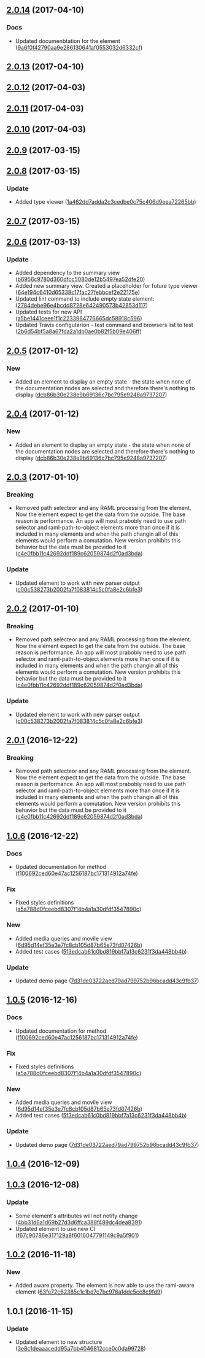 <a name="2.0.14"></a>
## [2.0.14](https://github.com/advanced-rest-client/raml-documentation-panel/compare/2.0.12...v2.0.14) (2017-04-10)


### Docs

* Updated documenbtation for the element ([9a6f0f42790aa9e286130641af0553032d6332cf](https://github.com/advanced-rest-client/raml-documentation-panel/commit/9a6f0f42790aa9e286130641af0553032d6332cf))



<a name="2.0.13"></a>
## [2.0.13](https://github.com/advanced-rest-client/raml-documentation-panel/compare/2.0.12...v2.0.13) (2017-04-10)




<a name="2.0.12"></a>
## [2.0.12](https://github.com/advanced-rest-client/raml-documentation-panel/compare/2.0.11...v2.0.12) (2017-04-03)




<a name="2.0.11"></a>
## [2.0.11](https://github.com/advanced-rest-client/raml-documentation-panel/compare/2.0.9...v2.0.11) (2017-04-03)




<a name="2.0.10"></a>
## [2.0.10](https://github.com/advanced-rest-client/raml-documentation-panel/compare/2.0.9...v2.0.10) (2017-04-03)




<a name="2.0.9"></a>
## [2.0.9](https://github.com/advanced-rest-client/raml-documentation-panel/compare/2.0.8...v2.0.9) (2017-03-15)




<a name="2.0.8"></a>
## [2.0.8](https://github.com/advanced-rest-client/raml-documentation-panel/compare/2.0.6...v2.0.8) (2017-03-15)


### Update

* Added type viewer ([1a462dd7adda2c3cedbe0c75c406d9eea72265bb](https://github.com/advanced-rest-client/raml-documentation-panel/commit/1a462dd7adda2c3cedbe0c75c406d9eea72265bb))



<a name="2.0.7"></a>
## [2.0.7](https://github.com/advanced-rest-client/raml-documentation-panel/compare/2.0.6...v2.0.7) (2017-03-15)




<a name="2.0.6"></a>
## [2.0.6](https://github.com/advanced-rest-client/raml-documentation-panel/compare/2.0.5...v2.0.6) (2017-03-13)


### Update

* Added dependency to the summary view ([b6956c9780d360dfcc5080de12b5497ea52dfe20](https://github.com/advanced-rest-client/raml-documentation-panel/commit/b6956c9780d360dfcc5080de12b5497ea52dfe20))
* Added new summary view. Created a placeholder for future type viewer ([64e194c6410d65338c17fac27febbcef2e22175e](https://github.com/advanced-rest-client/raml-documentation-panel/commit/64e194c6410d65338c17fac27febbcef2e22175e))
* Updated lint command to include empty state element: ([2784debe96e4bcdd8728e642490573b42853d117](https://github.com/advanced-rest-client/raml-documentation-panel/commit/2784debe96e4bcdd8728e642490573b42853d117))
* Updated tests for new API ([a5be1441ceee1f1c2233984776665dc58918c596](https://github.com/advanced-rest-client/raml-documentation-panel/commit/a5be1441ceee1f1c2233984776665dc58918c596))
* Updated Travis configutarion - test command and browsers list to test ([2b6d54bf5a8a67fda2a1db0ae0b82f5b09e406ff](https://github.com/advanced-rest-client/raml-documentation-panel/commit/2b6d54bf5a8a67fda2a1db0ae0b82f5b09e406ff))



<a name="2.0.5"></a>
## [2.0.5](https://github.com/advanced-rest-client/raml-documentation-panel/compare/2.0.3...v2.0.5) (2017-01-12)


### New

* Added an element to display an empty state - the state when none of the documentation nodes are selected and therefore there's nothing to display ([dcb86b30e238e9b69136c7bc795e9248a9737207](https://github.com/advanced-rest-client/raml-documentation-panel/commit/dcb86b30e238e9b69136c7bc795e9248a9737207))



<a name="2.0.4"></a>
## [2.0.4](https://github.com/advanced-rest-client/raml-documentation-panel/compare/2.0.3...v2.0.4) (2017-01-12)


### New

* Added an element to display an empty state - the state when none of the documentation nodes are selected and therefore there's nothing to display ([dcb86b30e238e9b69136c7bc795e9248a9737207](https://github.com/advanced-rest-client/raml-documentation-panel/commit/dcb86b30e238e9b69136c7bc795e9248a9737207))



<a name="2.0.3"></a>
## [2.0.3](https://github.com/advanced-rest-client/raml-documentation-panel/compare/1.0.6...v2.0.3) (2017-01-10)


### Breaking

* Removed path selecteor and any RAML processing from the element. Now the element expect to get the data from the outside. The base reason is performance. An app will most prabobly need to use path selector and raml-path-to-object elements more than once if it is included in many elements and when the path changin all of this elements would perform a comutation. New version prohibits this behavior but the data must be provided to it ([c4e0fbb11c42692ddf189c62059874d2f0ad3bda](https://github.com/advanced-rest-client/raml-documentation-panel/commit/c4e0fbb11c42692ddf189c62059874d2f0ad3bda))

### Update

* Updated element to work with new parser output ([c00c538273b2002fa7f083814c5c0fa8e2c6bfe3](https://github.com/advanced-rest-client/raml-documentation-panel/commit/c00c538273b2002fa7f083814c5c0fa8e2c6bfe3))



<a name="2.0.2"></a>
## [2.0.2](https://github.com/advanced-rest-client/raml-documentation-panel/compare/1.0.6...v2.0.2) (2017-01-10)


### Breaking

* Removed path selecteor and any RAML processing from the element. Now the element expect to get the data from the outside. The base reason is performance. An app will most prabobly need to use path selector and raml-path-to-object elements more than once if it is included in many elements and when the path changin all of this elements would perform a comutation. New version prohibits this behavior but the data must be provided to it ([c4e0fbb11c42692ddf189c62059874d2f0ad3bda](https://github.com/advanced-rest-client/raml-documentation-panel/commit/c4e0fbb11c42692ddf189c62059874d2f0ad3bda))

### Update

* Updated element to work with new parser output ([c00c538273b2002fa7f083814c5c0fa8e2c6bfe3](https://github.com/advanced-rest-client/raml-documentation-panel/commit/c00c538273b2002fa7f083814c5c0fa8e2c6bfe3))



<a name="2.0.1"></a>
## [2.0.1](https://github.com/advanced-rest-client/raml-documentation-panel/compare/1.0.6...v2.0.1) (2016-12-22)


### Breaking

* Removed path selecteor and any RAML processing from the element. Now the element expect to get the data from the outside. The base reason is performance. An app will most prabobly need to use path selector and raml-path-to-object elements more than once if it is included in many elements and when the path changin all of this elements would perform a comutation. New version prohibits this behavior but the data must be provided to it ([c4e0fbb11c42692ddf189c62059874d2f0ad3bda](https://github.com/advanced-rest-client/raml-documentation-panel/commit/c4e0fbb11c42692ddf189c62059874d2f0ad3bda))



<a name="1.0.6"></a>
## [1.0.6](https://github.com/advanced-rest-client/raml-documentation-panel/compare/1.0.4...v1.0.6) (2016-12-22)


### Docs

* Updated documentation for method ([f100692ced60e47ac1256187bc171314912a74fe](https://github.com/advanced-rest-client/raml-documentation-panel/commit/f100692ced60e47ac1256187bc171314912a74fe))

### Fix

* Fixed styles definitions ([a5a788d0fceebd8307f14b4a1a30dfdf3547890c](https://github.com/advanced-rest-client/raml-documentation-panel/commit/a5a788d0fceebd8307f14b4a1a30dfdf3547890c))

### New

* Added media queries and movile view ([6d95d14ef35e3e7fc8cb105d87b65e73fd07426b](https://github.com/advanced-rest-client/raml-documentation-panel/commit/6d95d14ef35e3e7fc8cb105d87b65e73fd07426b))
* Added test cases ([5f3edcab61c0bd819bbf7a13c6231f3da448bb4b](https://github.com/advanced-rest-client/raml-documentation-panel/commit/5f3edcab61c0bd819bbf7a13c6231f3da448bb4b))

### Update

* Updated demo page ([7d31de03722aed79ad799752b96bcadd43c9fb37](https://github.com/advanced-rest-client/raml-documentation-panel/commit/7d31de03722aed79ad799752b96bcadd43c9fb37))



<a name="1.0.5"></a>
## [1.0.5](https://github.com/advanced-rest-client/raml-documentation-panel/compare/1.0.4...v1.0.5) (2016-12-16)


### Docs

* Updated documentation for method ([f100692ced60e47ac1256187bc171314912a74fe](https://github.com/advanced-rest-client/raml-documentation-panel/commit/f100692ced60e47ac1256187bc171314912a74fe))

### Fix

* Fixed styles definitions ([a5a788d0fceebd8307f14b4a1a30dfdf3547890c](https://github.com/advanced-rest-client/raml-documentation-panel/commit/a5a788d0fceebd8307f14b4a1a30dfdf3547890c))

### New

* Added media queries and movile view ([6d95d14ef35e3e7fc8cb105d87b65e73fd07426b](https://github.com/advanced-rest-client/raml-documentation-panel/commit/6d95d14ef35e3e7fc8cb105d87b65e73fd07426b))
* Added test cases ([5f3edcab61c0bd819bbf7a13c6231f3da448bb4b](https://github.com/advanced-rest-client/raml-documentation-panel/commit/5f3edcab61c0bd819bbf7a13c6231f3da448bb4b))

### Update

* Updated demo page ([7d31de03722aed79ad799752b96bcadd43c9fb37](https://github.com/advanced-rest-client/raml-documentation-panel/commit/7d31de03722aed79ad799752b96bcadd43c9fb37))



<a name="1.0.4"></a>
## [1.0.4](https://github.com/advanced-rest-client/raml-documentation-panel/compare/1.0.3...v1.0.4) (2016-12-09)




<a name="1.0.3"></a>
## [1.0.3](https://github.com/advanced-rest-client/raml-documentation-panel/compare/1.0.2...v1.0.3) (2016-12-08)


### Update

* Some element's attributes will not notify change ([4bb31d6a1d69b27d3d6ffca388f489dc4dea8391](https://github.com/advanced-rest-client/raml-documentation-panel/commit/4bb31d6a1d69b27d3d6ffca388f489dc4dea8391))
* Updated element to use new CI ([f67c90786e317129a8f6016047791149c9a5f901](https://github.com/advanced-rest-client/raml-documentation-panel/commit/f67c90786e317129a8f6016047791149c9a5f901))



<a name="1.0.2"></a>
## [1.0.2](https://github.com/advanced-rest-client/raml-documentation-panel/compare/1.0.1...v1.0.2) (2016-11-18)


### New

* Added aware property. The element is now able to use the raml-aware element ([63fe72c62385c1c1bd7c7bc976a1ddc5cc8c9fd9](https://github.com/advanced-rest-client/raml-documentation-panel/commit/63fe72c62385c1c1bd7c7bc976a1ddc5cc8c9fd9))



<a name="1.0.1"></a>
## 1.0.1 (2016-11-15)


### Update

* Updated element to new structure ([3e8c1deaaacedd95a7bb4046812cce0c0da99728](https://github.com/advanced-rest-client/raml-documentation-panel/commit/3e8c1deaaacedd95a7bb4046812cce0c0da99728))



